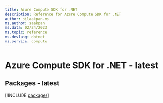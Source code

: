 ```yaml
---
title: Azure Compute SDK for .NET
description: Reference for Azure Compute SDK for .NET
author: bilaakpan-ms
ms.author: saakpan
ms.data: 02/24/2023
ms.topic: reference
ms.devlang: dotnet
ms.service: compute
---
```

# Azure Compute SDK for .NET - latest
## Packages - latest
[!INCLUDE [packages](compute-index.md)]